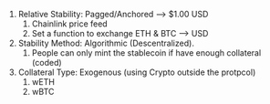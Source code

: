 1. Relative Stability: Pagged/Anchored --> $1.00 USD
    1. Chainlink price feed
    2. Set a function to exchange ETH & BTC --> USD
2. Stability Method: Algorithmic (Descentralized).
    1. People can only mint the stablecoin if have enough collateral (coded)
3. Collateral Type: Exogenous (using Crypto outside the protpcol)
    1. wETH
    2. wBTC
